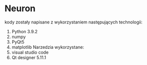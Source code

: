 # Neuron
kody zostały napisane z wykorzystaniem następujących technologii:
1. Python 3.9.2
2. numpy
3. PyQt5
4. matplotlib
Narzedzia wykorzystane:
1. visual studio code
2. Qt designer 5.11.1
